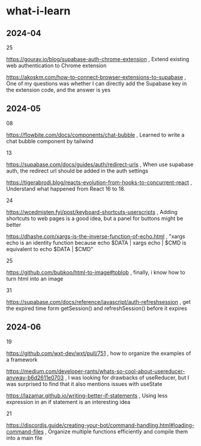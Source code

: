 # what-i-learn

## 2024-04

25

https://gourav.io/blog/supabase-auth-chrome-extension , Extend existing web authentication to Chrome extension

https://akoskm.com/how-to-connect-browser-extensions-to-supabase , One of my questions was whether I can directly add the Supabase key in the extension code, and the answer is yes

## 2024-05

08

https://flowbite.com/docs/components/chat-bubble , Learned to write a chat bubble component by tailwind

13

https://supabase.com/docs/guides/auth/redirect-urls , When use supabase auth, the redirect url should be added in the auth settings

https://tigerabrodi.blog/reacts-evolution-from-hooks-to-concurrent-react , Understand what happened from React 16 to 18.

24

https://wcedmisten.fyi/post/keyboard-shortcuts-userscripts , Adding shortcuts to web pages is a good idea, but a panel for buttons might be better

https://dhashe.com/xargs-is-the-inverse-function-of-echo.html , "xargs echo is an identity function because echo $DATA | xargs echo | $CMD is equivalent to echo $DATA | $CMD"

25

https://github.com/bubkoo/html-to-image#toblob , finally, i know how to turn html into an image

31

https://supabase.com/docs/reference/javascript/auth-refreshsession , get the expired time form getSession() and refreshSession() before it expires

## 2024-06

19

https://github.com/wxt-dev/wxt/pull/751 , how to organize the examples of a framework

https://medium.com/developer-rants/whats-so-cool-about-usereducer-anyway-b6d2611e0703 , I was looking for drawbacks of useReducer, but I was surprised to find that it also mentions issues with useState

https://lazamar.github.io/writing-better-if-statements , Using less expression in an if statement is an interesting idea

21

https://discordjs.guide/creating-your-bot/command-handling.html#loading-command-files , Organize multiple functions efficiently and compile them into a main file
